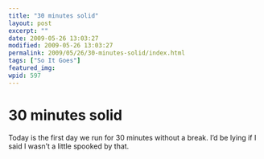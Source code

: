 ```yaml
---
title: "30 minutes solid"
layout: post
excerpt: ""
date: 2009-05-26 13:03:27
modified: 2009-05-26 13:03:27
permalink: 2009/05/26/30-minutes-solid/index.html
tags: ["So It Goes"]
featured_img: 
wpid: 597
---
```


# 30 minutes solid

Today is the first day we run for 30 minutes without a break. I’d be lying if I said I wasn’t a little spooked by that.